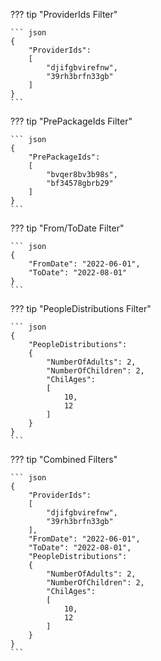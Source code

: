 ??? tip "ProviderIds Filter"

    ``` json
    {
        "ProviderIds": 
        [
            "djifgbvirefnw",
            "39rh3brfn33gb"
        ]
    }
    ```

??? tip "PrePackageIds Filter"

    ``` json
    {
        "PrePackageIds": 
        [
            "bvqer8bv3b98s",
            "bf34578gbrb29"
        ]
    }
    ```

??? tip "From/ToDate Filter"

    ``` json
    {
        "FromDate": "2022-06-01",
        "ToDate": "2022-08-01"
    }
    ```

??? tip "PeopleDistributions Filter"

    ``` json
    {
        "PeopleDistributions": 
        {
            "NumberOfAdults": 2,
            "NumberOfChildren": 2,
            "ChilAges": 
            [
                10,
                12
            ]
        }
    }
    ```

??? tip "Combined Filters"

    ``` json
    {
        "ProviderIds": 
        [
            "djifgbvirefnw",
            "39rh3brfn33gb"
        ],
        "FromDate": "2022-06-01",
        "ToDate": "2022-08-01",
        "PeopleDistributions": 
        {
            "NumberOfAdults": 2,
            "NumberOfChildren": 2,
            "ChilAges": 
            [
                10,
                12
            ]
        }
    }
    ```

